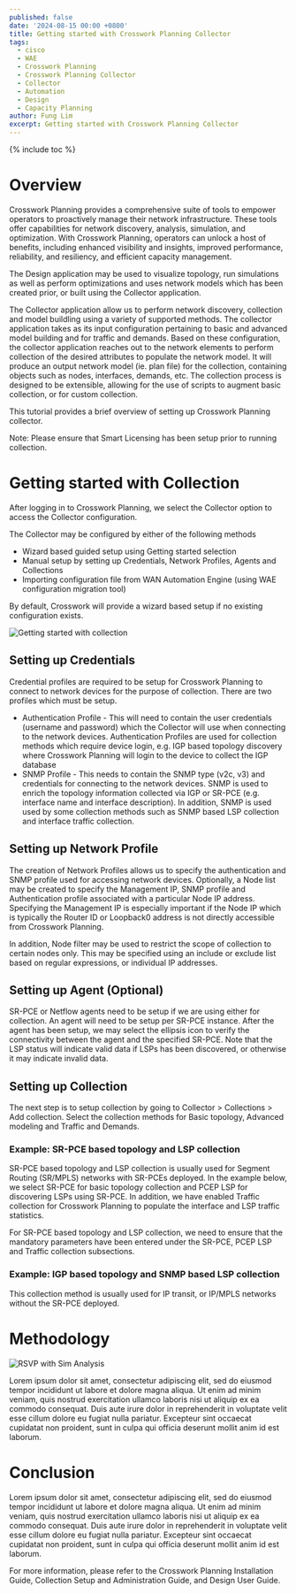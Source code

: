 ```yaml
---
published: false
date: '2024-08-15 00:00 +0800'
title: Getting started with Crosswork Planning Collector
tags:
  - cisco
  - WAE
  - Crosswork Planning
  - Crosswork Planning Collector
  - Collector
  - Automation
  - Design
  - Capacity Planning
author: Fung Lim
excerpt: Getting started with Crosswork Planning Collector
---
```

{% include toc %}

# Overview

Crosswork Planning provides a comprehensive suite of tools to empower operators to proactively manage their network infrastructure. These tools offer capabilities for network discovery, analysis, simulation, and optimization. With Crosswork Planning, operators can unlock a host of benefits, including enhanced visibility and insights, improved performance, reliability, and resiliency, and efficient capacity management.

The Design application may be used to visualize topology, run simulations as well as perform optimizations and uses network models which has been created prior, or built using the Collector application.

The Collector application allow us to perform network discovery, collection and model buildling using a variety of supported methods. The collector application takes as its input configuration pertaining to basic and advanced model building and for traffic and demands. Based on these configuration, the collector application reaches out to the network elements to perform collection of the desired attributes to populate the network model. It will produce an output network model (ie. plan file) for the collection, containing objects such as nodes, interfaces, demands, etc. The collection process is designed to be extensible, allowing for the use of scripts to augment basic collection, or for custom collection.

This tutorial provides a brief overview of setting up Crosswork Planning collector.

Note: Please ensure that Smart Licensing has been setup prior to running collection.

# Getting started with Collection

After logging in to Crosswork Planning, we select the Collector option to access the Collector configuration.

The Collector may be configured by either of the following methods
* Wizard based guided setup using Getting started selection
* Manual setup by setting up Credentials, Network Profiles, Agents and Collections
* Importing configuration file from WAN Automation Engine (using WAE configuration migration tool)

By default, Crosswork will provide a wizard based setup if no existing configuration exists.

![Getting started with collection]({{site.baseurl}}/images/cp-getting-started-collection-wizard.png) 


## Setting up Credentials

Credential profiles are required to be setup for Crosswork Planning to connect to network devices for the purpose of collection. There are two profiles which must be setup.

* Authentication Profile - This will need to contain the user credentials (username and password) which the Collector will use when connecting to the network devices. Authentication Profiles are used for collection methods which require device login, e.g. IGP based topology discovery where Crosswork Planning will login to the device to collect the IGP database
* SNMP Profile - This needs to contain the SNMP type (v2c, v3) and credentials for connecting to the network devices. SNMP is used to enrich the topology information collected via IGP or SR-PCE (e.g. interface name and interface description). In addition, SNMP is used used by some collection methods such as SNMP based LSP collection and interface traffic collection.

## Setting up Network Profile

The creation of Network Profiles allows us to specify the authentication and SNMP profile used for accessing network devices. Optionally, a Node list may be created to specify the Management IP, SNMP profile and Authentication profile associated with a particular Node IP address. Specifying the Management IP is especially important if the Node IP which is typically the Router ID or Loopback0 address is not directly accessible from Crosswork Planning.

In addition, Node filter may be used to restrict the scope of collection to certain nodes only. This may be specified using  an include or exclude list based on regular expressions, or individual IP addresses.

## Setting up Agent (Optional)

SR-PCE or Netflow agents need to be setup if we are using either for collection. An agent will need to be setup per SR-PCE instance. After the agent has been setup, we may select the ellipsis icon to verify the connectivity between the agent and the specified SR-PCE. Note that the LSP status will indicate valid data if LSPs has been discovered, or otherwise it may indicate invalid data.

## Setting up Collection

The next step is to setup collection by going to Collector > Collections > Add collection. Select the collection methods for Basic topology, Advanced modeling and Traffic and Demands. 

### Example: SR-PCE based topology and LSP collection ###

SR-PCE based topology and LSP collection is usually used for Segment Routing (SR/MPLS) networks with SR-PCEs deployed. In the example below, we select SR-PCE for basic topology collection and PCEP LSP for discovering LSPs using SR-PCE. In addition, we have enabled Traffic collection for Crosswork Planning to populate the interface and LSP traffic statistics.

For SR-PCE based topology and LSP collection, we need to ensure that the mandatory parameters have been entered under the SR-PCE, PCEP LSP and Traffic collection subsections.

### Example: IGP based topology and SNMP based LSP collection ###

This collection method is usually used for IP transit, or IP/MPLS networks without the SR-PCE deployed.

# Methodology

![RSVP with Sim Analysis]({{site.baseurl}}/images/using-cp-pave-sr-sim-analysis-rsvp-autobw.png) 

Lorem ipsum dolor sit amet, consectetur adipiscing elit, sed do eiusmod tempor incididunt ut labore et dolore magna aliqua. Ut enim ad minim veniam, quis nostrud exercitation ullamco laboris nisi ut aliquip ex ea commodo consequat. Duis aute irure dolor in reprehenderit in voluptate velit esse cillum dolore eu fugiat nulla pariatur. Excepteur sint occaecat cupidatat non proident, sunt in culpa qui officia deserunt mollit anim id est laborum.

# Conclusion

Lorem ipsum dolor sit amet, consectetur adipiscing elit, sed do eiusmod tempor incididunt ut labore et dolore magna aliqua. Ut enim ad minim veniam, quis nostrud exercitation ullamco laboris nisi ut aliquip ex ea commodo consequat. Duis aute irure dolor in reprehenderit in voluptate velit esse cillum dolore eu fugiat nulla pariatur. Excepteur sint occaecat cupidatat non proident, sunt in culpa qui officia deserunt mollit anim id est laborum.

For more information, please refer to the Crosswork Planning Installation Guide, Collection Setup and Administration Guide, and Design User Guide.
